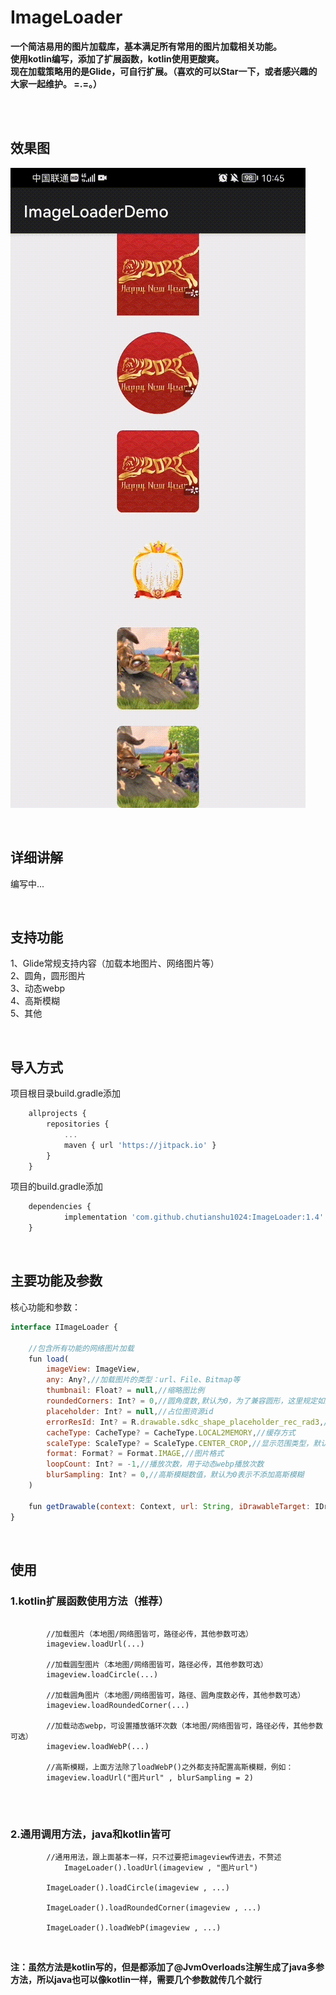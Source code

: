 # ImageLoader

**一个简洁易用的图片加载库，基本满足所有常用的图片加载相关功能。  
使用kotlin编写，添加了扩展函数，kotlin使用更酸爽。  
现在加载策略用的是Glide，可自行扩展。（喜欢的可以Star一下，或者感兴趣的大家一起维护。 =.=。）**  

<br /><br />

## 效果图

![效果图](https://github.com/chutianshu1024/ImageLoader/blob/master/gif/SVID_20220209_104550_1.gif)

<br />

## 详细讲解
编写中...

<br />

## 支持功能  
1、Glide常规支持内容（加载本地图片、网络图片等）  
2、圆角，圆形图片  
3、动态webp  
4、高斯模糊  
5、其他    

<br />

## 导入方式
项目根目录build.gradle添加
``` javascript
	allprojects {
		repositories {
			...
			maven { url 'https://jitpack.io' }
		}
	}

```

项目的build.gradle添加
``` javascript
	dependencies {
	        implementation 'com.github.chutianshu1024:ImageLoader:1.4'
	}
```

<br />

## 主要功能及参数
核心功能和参数：
``` javascript
interface IImageLoader {

    //包含所有功能的网络图片加载
    fun load(
        imageView: ImageView,
        any: Any?,//加载图片的类型：url、File、Bitmap等
        thumbnail: Float? = null,//缩略图比例
        roundedCorners: Int? = 0,//圆角度数,默认为0，为了兼容圆形，这里规定如果是-1则为圆形（其实这里更应该用kotlin的带有值的那个枚举类型，不过为了兼容java，先用-1）
        placeholder: Int? = null,//占位图资源id
        errorResId: Int? = R.drawable.sdkc_shape_placeholder_rec_rad3,//失败图片资源id
        cacheType: CacheType? = CacheType.LOCAL2MEMORY,//缓存方式
        scaleType: ScaleType? = ScaleType.CENTER_CROP,//显示范围类型，默认CENTER_CROP
        format: Format? = Format.IMAGE,//图片格式
        loopCount: Int? = -1,//播放次数，用于动态webp播放次数
        blurSampling: Int? = 0,//高斯模糊数值，默认为0表示不添加高斯模糊
    )

    fun getDrawable(context: Context, url: String, iDrawableTarget: IDrawableTarget<Drawable>)
}
```
<br />

## 使用
### 1.kotlin扩展函数使用方法（推荐）

```

		//加载图片（本地图/网络图皆可，路径必传，其他参数可选）
		imageview.loadUrl(...)
		
		//加载圆型图片（本地图/网络图皆可，路径必传，其他参数可选）
		imageview.loadCircle(...)
		
		//加载圆角图片（本地图/网络图皆可，路径、圆角度数必传，其他参数可选）
		imageview.loadRoundedCorner(...)
		
		//加载动态webp，可设置播放循环次数（本地图/网络图皆可，路径必传，其他参数可选）
		imageview.loadWebP(...)
		
		//高斯模糊，上面方法除了loadWebP()之外都支持配置高斯模糊，例如：
		imageview.loadUrl("图片url" , blurSampling = 2)
        
```

<br />

### 2.通用调用方法，java和kotlin皆可

``` 
		//通用用法，跟上面基本一样，只不过要把imageview传进去，不赘述
        	ImageLoader().loadUrl(imageview , "图片url")
		
		ImageLoader().loadCircle(imageview , ...)
		
		ImageLoader().loadRoundedCorner(imageview , ...)
		
		ImageLoader().loadWebP(imageview , ...)
```

<br />

**注：虽然方法是kotlin写的，但是都添加了@JvmOverloads注解生成了java多参方法，所以java也可以像kotlin一样，需要几个参数就传几个就行**

<br />

